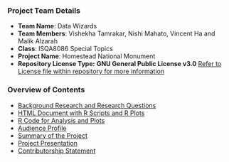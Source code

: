 ### Project Team Details
* **Team Name**: Data Wizards
* **Team Members**: Vishekha Tamrakar, Nishi Mahato, Vincent Ha and Malik Alzarah
* **Class**: ISQA8086 Special Topics
* **Project Name**: Homestead National Monument
* **Repository License Type:** **GNU General Public License v3.0** [Refer to License file within repository for more information](https://github.com/datawizard8086/DW8086/blob/master/LICENSE)

### **Overview of Contents**
* [Background Research and Research Questions]()
* [HTML Document with R Scripts and R Plots]()
* [R Code for Analysis and Plots]()
* [Audience Profile]()
* [Summary of the Project]()
* [Project Presentation]()
* [Contributorship Statement]()
